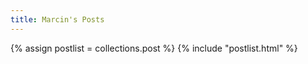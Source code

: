 ```yaml
---
title: Marcin's Posts
---
```


{% assign postlist = collections.post %}
{% include "postlist.html" %}